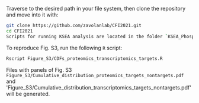 Traverse to the desired path in your file system, then clone the repository and
move into it with:
```bash
git clone https://github.com/zavolanlab/CFI2021.git
cd CFI2021
Scripts for running KSEA analysis are located in the folder `KSEA_Phospho_Proteomics_Analysis`.
```
To reproduce Fig. S3, run the following `R` script:
```bash
Rscript Figure_S3/CDFs_proteomics_transcriptomics_targets.R
```
Files with panels of Fig. S3 `Figure_S3/Cumulative_distribution_proteomics_targets_nontargets.pdf` and 'Figure_S3/Cumulative_distribution_transcriptomics_targets_nontargets.pdf' will be generated.
